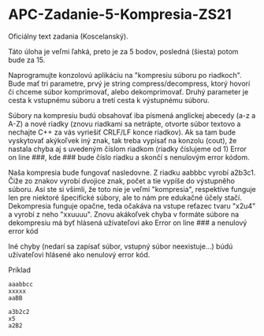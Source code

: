 # APC-Zadanie-5-Kompresia-ZS21

Oficiálny text zadania (Koscelanský).

Táto úloha je veľmi ľahká, preto je za 5 bodov, posledná (šiesta) potom bude za 15. 

Naprogramujte konzolovú aplikáciu na "kompresiu súboru po riadkoch". Bude mať tri parametre, prvý je string compress/decompress, ktorý hovorí či chceme súbor komprimovať, alebo dekomprimovať. Druhý parameter je cesta k vstupnému súboru a tretí cesta k výstupnému súboru.

Súbory na kompresiu budú obsahovať iba písmená anglickej abecedy (a-z a A-Z) a nové riadky (znovu riadkami sa netrápte, otvorte súbor textovo a nechajte C++ za vás vyriešiť CRLF/LF konce riadkov). Ak sa tam bude vyskytovať akýkoľvek iný znak, tak treba vypísať na konzolu (cout), že nastala chyba aj s uvedeným číslom riadkom (riadky číslujeme od 1) Error on line ###, kde ### bude číslo riadku a skončí s nenulovým error kódom. 

Naša kompresia bude fungovať nasledovne. Z riadku aabbbc vyrobí a2b3c1. Čiže zo znakov vyrobí dvojice znak, počet a tie vypíše do výstupněho súboru. Asi ste si všimli, že toto nie je veľmi "kompresia", respektíve funguje len pre niektoré špecifické súbory, ale to nám pre edukačné účely stačí. Dekompresia funguje opačne, teda očakáva na vstupe reťazec tvaru "x2u4" a vyrobí z neho "xxuuuu". Znovu akákoľvek chyba v formáte súbore na dekompresiu má byť hlásená užívateľovi ako Error on line ### a nenulový error kód

Iné chyby (nedarí sa zapísať súbor, vstupný súbor neexistuje…) búdú užívateľovi hlásené ako nenulový error kód. 

Príklad


    aaabbcc
    xxxxx
    aaBB
    
    a3b2c2
    x5
    a2B2
